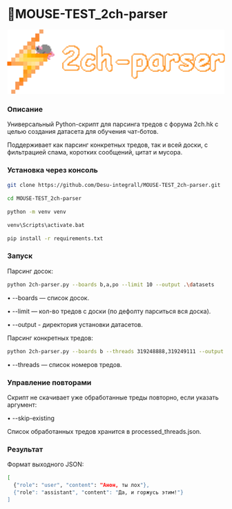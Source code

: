 # 🐁MOUSE-TEST_2ch-parser

![Лого](https://github.com/Desu-integrall/MOUSE-TEST_2ch-parser/blob/2ch-parser-updated/2ch-parser%20logo.png)

### Описание

Универсальный Python-скрипт для парсинга тредов с форума 2ch.hk с целью создания датасета для обучения чат-ботов.

Поддерживает как парсинг конкретных тредов, так и всей доски, с фильтрацией спама, коротких сообщений, цитат и мусора.

### Установка через консоль
```bash
git clone https://github.com/Desu-integrall/MOUSE-TEST_2ch-parser.git
```

```bash
cd MOUSE-TEST_2ch-parser
```

```bash
python -m venv venv
```

```bash
venv\Scripts\activate.bat
```

```bash
pip install -r requirements.txt
```

### Запуск

Парсинг досок:
```bash
python 2ch-parser.py --boards b,a,po --limit 10 --output .\datasets
```

• --boards — список досок.

• --limit — кол-во тредов с доски (по дефолту парситься вся доска).

• --output - директория установки датасетов.

Парсинг конкретных тредов:
```bash
python 2ch-parser.py --boards b --threads 319248888,319249111 --output .\datasets
```

• --threads — список номеров тредов.

### Управление повторами

Скрипт не скачивает уже обработанные треды повторно, если указать аргумент:

• --skip-existing

Список обработанных тредов хранится в processed_threads.json.

### Результат

Формат выходного JSON:
```bash
[
  {"role": "user", "content": "Анон, ты лох"},
  {"role": "assistant", "content": "Да, и горжусь этим!"}
]
```
